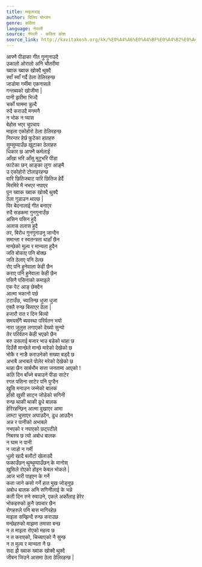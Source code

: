 ```yaml
---
title: माइलादाइ
author: दिलिप योन्जन
genre: कविता
language: नेपाली
source: नेपाली - कविता कोश
source_link: http://kavitakosh.org/kk/%E0%A4%A6%E0%A4%BF%E0%A4%B2%E0%A4%BF%E0%A4%AA_%E0%A4%AF%E0%A5%8B%E0%A4%A8%E0%A5%8D%E0%A4%9C%E0%A4%A8
---
```


आफ्नै पीडाका गीत गुन्गुनाउदै  
उकालो ओरालो अनि चौतरीमा  
ख्वाक ख्वाक खोक्दै थुक्दै  
स्वाँ स्वाँ गर्दै ठेला ठेलिरहन्छ  
जाडोमा गर्मीमा एकनासले  
गन्तब्यको खोजीमा |  
पानी झरीमा भिज्दै  
चर्को घाममा डुल्दै  
रुदै कराउदै मनमनै  
न भोक न प्यास  
बेहोस भएर चुपचाप  
माइला एकोहोरो ठेला ठेलिरहन्छ  
निरन्तर हेर्छ फुटेका हातहरु  
सुम्सुम्याउँछ खुटाका ठेलाहरु  
धिकार छ आफ्नै कर्मलाई  
आँखा भरि आँसु मुटुभरि पीडा  
फाटेका छन् आङ्का लुगा आङ्मै  
उ एकोहोरो टोलाइरहन्छ  
वारि छितिजबाट पारि छितिज हेर्दै  
मिरमिरे मै नभएर नपाएर  
पुन ख्वाक ख्वाक खोक्दै थुक्दै  
ठेला गुडाउन थाल्छ |  
पिर बेदनालाई गीत बनाएर  
रुदै सडकमा गुनगुनाउँछ  
असिन पसिन हुदै  
अलास तलास हुदै  
तर, बिरोध गुनगुनाउनु जान्दैन  
समान्ता र स्वतन्त्रता थाहाँ छैन  
मान्छेको मुल्य र मान्यता हुदैन  
जति बोकाए पनि बोक्छ  
जति ठेलाए पनि ठेल्छ  
रोए पनि हुनेवाला केही छैन  
कराए पनि हुनेवाला केही छैन  
पसिनै पसिनाको कमाइले  
एक पेट आङ् छेक्दैन  
आत्मा भकानो पर्छ  
टटाउँछ, च्यातिन्छ धुजा धुजा  
एक्लै रुन्छ बिसाएर ठेला |  
हजारौ रात र दिन बित्यो  
समयसँगै ब्यवस्था परिर्वतन भयो  
नारा जुलुस लगाएको देख्यो सुन्यो  
तेर परिर्वतन केही भएको छैन  
बरु उसलाई बजार भाउ बडेको थाहा छ  
दिउँसै मान्छेले मान्छे मारेको देखेको छ  
भोकै र नाङै कराउनेको सख्या बड्दै छ  
अभाबै अभाबले पोलेर मरेको देखेको छ  
थाहा छैन सार्बभौम सत्ता जनतामा आएको !  
कति दिन बाँच्ने बचाउने पीडा साटेर  
रगत पसिना साटेर पनि पुग्दैन  
खुसि मनाउन जन्मेको बालक  
हाँसो खुसी साट्न जोडेको सगिनी  
रुन्छ थाकी थाकी ढुधे बालक  
हेरिरहन्छिन् आत्मा दुखाएर आमा  
लाम्टा चुसाएर अघाउदैन, ढुध आउदैन  
अन्न र पानीको अभाबले  
नभएको र नपाएको छट्पटीले  
निबस्त्र छ त्यो अबोध बालक  
न घाम न पानी  
न जाडो न गर्मी  
धुलो खादै बलौटो खेलाउदै  
फकाउँछन् थुम्थुम्याउँछन् के मानोस्  
खुसिले रोएको होइन केबल भोकले |  
आज भारी पाइएन के गर्ने  
कता जाने कसो गर्ने हात मुख जोड्नुछ  
अबोध बालक अनि सगिनीलाई के भन्ने  
कती दिन रुने रुवाउने, एकले अर्कोलाइ हेरेर  
भोकहरुको कुनै उपचार छैन  
रोगहरुले पनि बास मागिरहेछ  
माइला सम्झिन्दै रुन्छ कराउछ  
मन्छेहरुको माझमा तमासा बन्छ  
न त माइला रोएको महत्व छ  
न त कराएको, चिच्याएको नै सुन्छ  
न त मुल्य र मान्यता नै छ  
सदा झै ख्वाक ख्वाक खोक्दै थुक्दै  
जीबन जिउने आसमा ठेला ठेलिरहन्छ |
